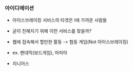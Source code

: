 ### 아이디에이션

- 아이스브레이킹 서비스의 타겟은 I에 가까운 사람들
- 굳이 친해지기 위해 이런 서비스를 찾을까?

- 웹에 접속해서 할만한 활동 -> 협동 게임(Not 아이스브레이킹)
- ex. 팬데믹(보드게임), 마피아
- 지니어스